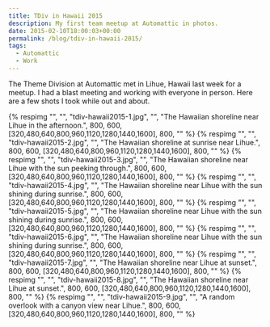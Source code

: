 ```yaml
---
title: TDiv in Hawaii 2015
description: My first team meetup at Automattic in photos.
date: 2015-02-10T18:00:03+00:00
permalink: /blog/tdiv-in-hawaii-2015/
tags:
  - Automattic
  - Work
---
```


The Theme Division at Automattic met in Lihue, Hawaii last week for a meetup. I had a blast meeting and working with everyone in person. Here are a few shots I took while out and about.

<div class="reel" role="region" aria-label="TDiv in Hawaii 2015 image gallery" tabindex="0">
  {% respimg "", "", "tdiv-hawaii2015-1.jpg", "", "The Hawaiian shoreline near Lihue in the afternoon.", 800, 600, [320,480,640,800,960,1120,1280,1440,1600], 800, "" %}
  {% respimg "", "", "tdiv-hawaii2015-2.jpg", "", "The Hawaiian shoreline at sunrise near Lihue.", 800, 600, [320,480,640,800,960,1120,1280,1440,1600], 800, "" %}
  {% respimg "", "", "tdiv-hawaii2015-3.jpg", "", "The Hawaiian shoreline near Lihue with the sun peeking through.", 800, 600, [320,480,640,800,960,1120,1280,1440,1600], 800, "" %}
  {% respimg "", "", "tdiv-hawaii2015-4.jpg", "", "The Hawaiian shoreline near Lihue with the sun shining during sunrise.", 800, 600, [320,480,640,800,960,1120,1280,1440,1600], 800, "" %}
  {% respimg "", "", "tdiv-hawaii2015-5.jpg", "", "The Hawaiian shoreline near Lihue with the sun shining during sunrise.", 800, 600, [320,480,640,800,960,1120,1280,1440,1600], 800, "" %}
  {% respimg "", "", "tdiv-hawaii2015-6.jpg", "", "The Hawaiian shoreline near Lihue with the sun shining during sunrise.", 800, 600, [320,480,640,800,960,1120,1280,1440,1600], 800, "" %}
  {% respimg "", "", "tdiv-hawaii2015-7.jpg", "", "The Hawaiian shoreline near Lihue at sunset.", 800, 600, [320,480,640,800,960,1120,1280,1440,1600], 800, "" %}
  {% respimg "", "", "tdiv-hawaii2015-8.jpg", "", "The Hawaiian shoreline near Lihue at sunset.", 800, 600, [320,480,640,800,960,1120,1280,1440,1600], 800, "" %}
  {% respimg "", "", "tdiv-hawaii2015-9.jpg", "", "A random overlook with a canyon view near Lihue.", 800, 600, [320,480,640,800,960,1120,1280,1440,1600], 800, "" %}
</div>
